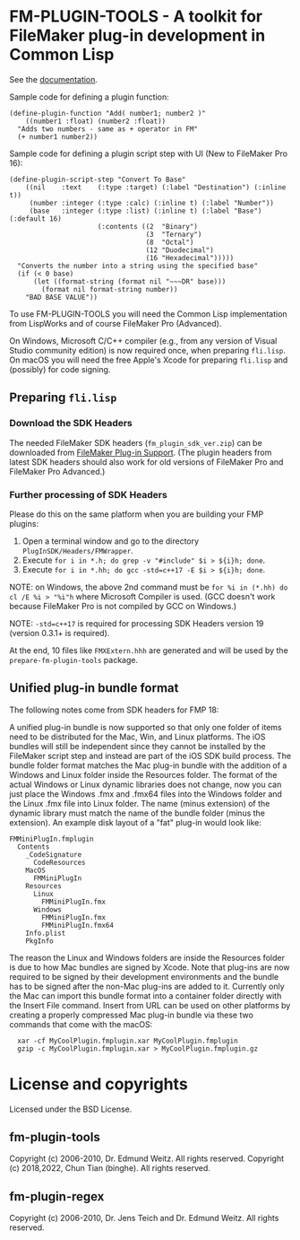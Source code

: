 # FM-PLUGIN-TOOLS - A toolkit for FileMaker plug-in development in Common Lisp

See the [documentation](https://binghe.github.io/fm-plugin-tools/).

Sample code for defining a plugin function:

```
(define-plugin-function "Add( number1; number2 )"
    ((number1 :float) (number2 :float))
  "Adds two numbers - same as + operator in FM"
  (+ number1 number2))
```

Sample code for defining a plugin script step with UI (New to FileMaker Pro 16):

```
(define-plugin-script-step "Convert To Base"
    ((nil    :text    (:type :target) (:label "Destination") (:inline t))
     (number :integer (:type :calc) (:inline t) (:label "Number"))
     (base   :integer (:type :list) (:inline t) (:label "Base") (:default 16)
                      (:contents ((2  "Binary")
                                  (3  "Ternary")
                                  (8  "Octal")
                                  (12 "Duodecimal")
                                  (16 "Hexadecimal")))))
  "Converts the number into a string using the specified base"
  (if (< 0 base)
      (let ((format-string (format nil "~~~DR" base)))
        (format nil format-string number))
    "BAD BASE VALUE"))
```

To use FM-PLUGIN-TOOLS you will need the Common Lisp implementation from LispWorks and of course FileMaker Pro (Advanced).

On Windows, Microsoft C/C++ compiler (e.g., from any version of Visual Studio community edition) is now required once, when preparing `fli.lisp`. On macOS you will need the free Apple's Xcode for preparing `fli.lisp` and (possibly) for code signing.

## Preparing `fli.lisp`

### Download the SDK Headers

The needed FileMaker SDK headers (`fm_plugin_sdk_ver.zip`) can be
downloaded from
[FileMaker Plug-in Support](https://www.claris.com/resources/downloads/). (The
plugin headers from latest SDK headers should also work for old versions of FileMaker Pro
and FileMaker Pro Advanced.)

### Further processing of SDK Headers

Please do this on the same platform when you are building your FMP plugins:

1. Open a terminal window and go to the directory `PlugInSDK/Headers/FMWrapper`.
2. Execute `for i in *.h; do grep -v "#include" $i > ${i}h; done`.
3. Execute `for i in *.hh; do gcc -std=c++17 -E $i > ${i}h; done`.

NOTE: on Windows, the above 2nd command must be `for %i in (*.hh) do cl /E %i > "%i"h` where Microsoft Compiler is used. (GCC doesn't work because FileMaker Pro is not compiled by GCC on Windows.)

NOTE: `-std=c++17` is required for processing SDK Headers version 19 (version 0.3.1+ is required).

At the end, 10 files like `FMXExtern.hhh` are generated and will be used by
the `prepare-fm-plugin-tools` package.

## Unified plug-in bundle format

The following notes come from SDK headers for FMP 18:

A unified plug-in bundle is now supported so that only one folder of items need to be distributed for the Mac, Win, and Linux platforms. The iOS bundles will still be independent since they cannot be installed by the FileMaker script step and instead are part of the iOS SDK build process. The bundle folder format matches the Mac plug-in bundle with the addition of a Windows and Linux folder inside the Resources folder. The format of the actual Windows or Linux dynamic libraries does not change, now you can just place the Windows .fmx and .fmx64 files into the Windows folder and the Linux .fmx file into Linux folder. The name (minus extension) of the dynamic library must match the name of the bundle folder (minus the extension). An example disk layout of a "fat" plug-in would look like:

```
FMMiniPlugIn.fmplugin
  Contents
    _CodeSignature
      CodeResources
    MacOS
      FMMiniPlugIn
    Resources
      Linux
        FMMiniPlugIn.fmx
      Windows
        FMMiniPlugIn.fmx
        FMMiniPlugIn.fmx64
    Info.plist
    PkgInfo
```

The reason the Linux and Windows folders are inside the Resources folder is due to how Mac bundles are signed by Xcode. Note that plug-ins are now required to be signed by their development environments and the bundle has to be signed after the non-Mac plug-ins are added to it. Currently only the Mac can import this bundle format into a container folder directly with the Insert File command. Insert from URL can be used on other platforms by creating a properly compressed Mac plug-in bundle via these two commands that come with the macOS:

```
  xar -cf MyCoolPlugin.fmplugin.xar MyCoolPlugin.fmplugin
  gzip -c MyCoolPlugin.fmplugin.xar > MyCoolPlugin.fmplugin.gz
```

# License and copyrights

Licensed under the BSD License.

## fm-plugin-tools
Copyright (c) 2006-2010, Dr. Edmund Weitz.  All rights reserved.
Copyright (c) 2018,2022,  Chun Tian (binghe).  All rights reserved.

## fm-plugin-regex
Copyright (c) 2006-2010, Dr. Jens Teich and Dr. Edmund Weitz.  All rights reserved.
